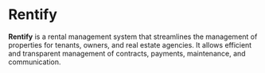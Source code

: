 # Rentify

**Rentify** is a rental management system that streamlines the management of properties for tenants, owners, and real estate agencies. It allows efficient and transparent management of contracts, payments, maintenance, and communication.
